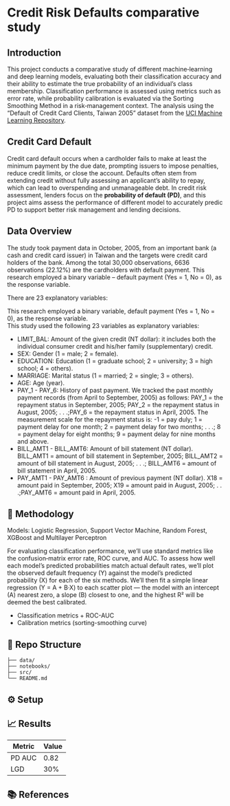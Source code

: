 # Credit Risk Defaults comparative study

## Introduction

This project conducts a comparative study of different machine‑learning and deep learning models, evaluating both their classification accuracy and their ability to estimate the true probability of an individual’s class membership. Classification performance is assessed using metrics such as error rate, while probability calibration is evaluated via the Sorting Smoothing Method in a risk‑management context. The analysis using the “Default of Credit Card Clients, Taiwan 2005” dataset from the [UCI Machine Learning Repository](https://archive.ics.uci.edu/dataset/350/default+of+credit+card+clients?fbclid=IwY2xjawJO-XdleHRuA2FlbQIxMAABHVTywu6Qx2uUPBRIr4Ok_TK7dswnh-qnUJn0xb0ArjPZ7-UTknqTCHVcJg_aem_4Yv9f48SV0XG_RLQOy5qxQ).

## Credit Card Default
Credit card default occurs when a cardholder fails to make at least the minimum payment by the due date, prompting issuers to impose penalties, reduce credit limits, or close the account. Defaults often stem from extending credit without fully assessing an applicant’s ability to repay, which can lead to overspending and unmanageable debt. In credit risk assessment, lenders focus on the **probability of default (PD)**, and this project aims assess the performance of different model to accurately predic PD to support better risk management and lending decisions.

## Data Overview

The study took payment data in October, 2005, from an
important bank (a cash and credit card issuer) in Taiwan
and the targets were credit card holders of the bank.
Among the total 30,000 observations, 6636 observations
(22.12%) are the cardholders with default payment. This
research employed a binary variable – default payment
(Yes = 1, No = 0), as the response variable. 

There are 23 explanatory variables:

This research employed a binary variable, default payment (Yes = 1, No = 0), as the response variable. \
This study used the following 23 variables as explanatory variables:
- LIMIT_BAL: Amount of the given credit (NT dollar): it includes both the individual consumer credit and his/her family (supplementary) credit.
- SEX: Gender (1 = male; 2 = female).
- EDUCATION: Education (1 = graduate school; 2 = university; 3 = high school; 4 = others).
- MARRIAGE: Marital status (1 = married; 2 = single; 3 = others).
- AGE: Age (year).
- PAY_1 - PAY_6: History of past payment. We tracked the past monthly payment records (from April to September, 2005) as follows: PAY_1 = the repayment status in September, 2005; PAY_2 = the repayment status in August, 2005; . . .;PAY_6 = the repayment status in April, 2005. The measurement scale for the repayment status is: -1 = pay duly; 1 = payment delay for one month; 2 = payment delay for two months; . . .; 8 = payment delay for eight months; 9 = payment delay for nine months and above.
- BILL_AMT1 - BILL_AMT6: Amount of bill statement (NT dollar). BILL_AMT1 = amount of bill statement in September, 2005; BILL_AMT2 = amount of bill statement in August, 2005; . . .; BILL_AMT6 = amount of bill statement in April, 2005. 
- PAY_AMT1 - PAY_AMT6 : Amount of previous payment (NT dollar). X18 = amount paid in September, 2005; X19 = amount paid in August, 2005; . . .;PAY_AMT6 = amount paid in April, 2005.

## 🧮 Methodology
Models: Logistic Regression, Support Vector Machine, Random Forest, XGBoost and Multilayer Perceptron

For evaluating classification performance, we’ll use standard metrics like the confusion‑matrix error rate, ROC curve, and AUC. To assess how well each model’s predicted probabilities match actual default rates, we’ll plot the observed default frequency (Y) against the model’s predicted probability (X) for each of the six methods. We’ll then fit a simple linear regression (Y = A + B·X) to each scatter plot — the model with an intercept (A) nearest zero, a slope (B) closest to one, and the highest R² will be deemed the best calibrated.

- Classification metrics + ROC-AUC
- Calibration metrics (sorting-smoothing curve)


## 📂 Repo Structure

    ├── data/
    ├── notebooks/
    ├── src/
    └── README.md


## ⚙️ Setup



## 📈 Results
| Metric | Value |
|--------|-------|
| PD AUC | 0.82 |
| LGD | 30% |

<!-- ## 📋 Next Steps
- Build downturn LGD model  
- Automate monthly data refresh   -->

## 📚 References
